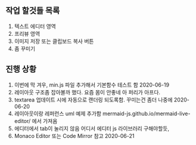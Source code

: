 ## 작업 할것들 목록 

1. 텍스트 에디터 영역
2. 프리뷰 영역
3. 이미지 저장 또는 클립보드 복사 버튼
4. 좀 꾸미기

## 진행 상황

1. 이번에 막 겨우, min.js 파일 추가해서 기본함수 테스트 함 2020-06-19
2. 레이아웃 구조좀 잡아볼까 했다. 요즘 몸이 안좋네 아 퍼리가 아프다. 
3. textarea 업데이트 시에 자동으로 랜더링 되도록함. 꾸미는건 좀더 나중에 2020-06-20
4. 레이아웃이랑 레퍼런스 uml 예제 추가함 mermaid-js.github.io/mermaid-live-editor/ 에서 가져옴
5. 에디터에서 tab이 눌리지 않음 어디서 에디터 js 라이브러리 구해야할듯,
6. Monaco Editor 또는 Code Mirror 참고 2020-06-21